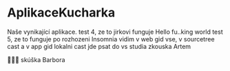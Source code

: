 # AplikaceKucharka

Naše vynikající aplikace.
test 4, ze to jirkovi funguje
Hello fu..king world
test 5, ze to funguje po rozhozeni Insomnia
vidim v web gid vse, v sourcetree cast a v app gid lokalni cast
jde psat do vs studia
zkouska Artem

🦄🦄🦄 skúška Barbora
